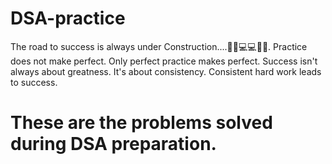 # DSA-practice
The road to success is always under Construction....👨‍💻💻💻👨‍💻.
Practice does not make perfect. Only perfect practice makes perfect.
Success isn't always about greatness. It's about consistency. Consistent hard work leads to success.
# These are the problems solved during DSA preparation.

